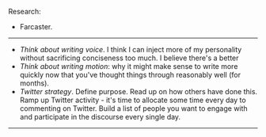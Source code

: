 
Research:
- Farcaster.


---

- *Think about writing voice*. I think I can inject more of my personality without sacrificing conciseness too much. I believe there's a better 
- *Think about writing motion*: why it might make sense to write more quickly now that you've thought things through reasonably well (for months).
- *Twitter strategy*. Define purpose. Read up on how others have done this. Ramp up Twitter activity - it's time to allocate some time every day to commenting on Twitter. Build a list of people you want to engage with and participate in the discourse every single day.

---